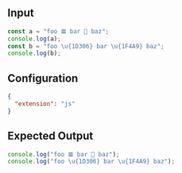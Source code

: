 
## Input
```javascript input
const a = "foo 𝌆 bar 💩 baz";
console.log(a);
const b = "foo \u{1D306} bar \u{1F4A9} baz";
console.log(b);
```

## Configuration
```json configuration
{
  "extension": "js"
}
```

## Expected Output
```javascript expected output
console.log("foo 𝌆 bar 💩 baz");
console.log("foo \u{1D306} bar \u{1F4A9} baz");
```
